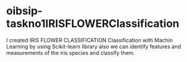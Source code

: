 # oibsip-taskno1IRISFLOWERClassification
I created IRIS FLOWER CLASSIFICATION Classification with Machin Learning  by using Scikit-learn library also we can identify features and   measurements of the iris species and classify them.
